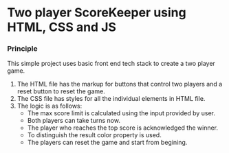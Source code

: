 # Two player ScoreKeeper using HTML, CSS and JS

### Principle

This simple project uses basic front end tech stack to create a two player game. 
1. The HTML file has the markup for buttons that control two players and a reset button to reset the game. 
2. The CSS file has styles for all the individual elements in HTML file. 
3. The logic is as follows:
    * The max score limit is calculated using the input provided by user. 
    * Both players can take turns now. 
    * The player who reaches the top score is acknowledged the winner. 
    * To distinguish the result color property is used. 
    * The players can reset the game and start from begining. 
